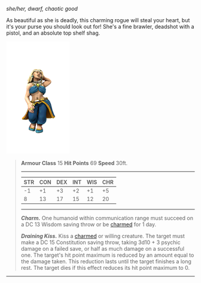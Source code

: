 *she/her, dwarf, chaotic good*

As beautiful as she is deadly, this charming rogue will steal your heart, but it's your purse you should look out for! She's a fine brawler, deadshot with a pistol, and an absolute top shelf shag.

![](../../_assets/people/kashar/AlysGoodlay.png)

> **Armour Class** 15
> **Hit Points** 69
> **Speed** 30ft.
>
> ---
>
> | STR  | CON  | DEX  | INT  | WIS  | CHR  |
> | ---- | ---- | ---- | ---- | ---- | ---- |
> | -1   | +1   | +3   | +2   | +1   | +5   |
> | 8    | 13   | 17   | 15   | 12   | 20   |
>
> ---
>
> ***Charm.*** One humanoid within communication range must succeed on a DC 13 Wisdom saving throw or be [charmed](https://www.dndbeyond.com/compendium/rules/basic-rules/appendix-a-conditions#Charmed) for 1 day.
>
> ***Draining Kiss.*** Kiss a [charmed](https://www.dndbeyond.com/compendium/rules/basic-rules/appendix-a-conditions#Charmed) or willing creature. The target must make a DC 15 Constitution saving throw, taking 3d10 + 3 psychic damage on a failed save, or half as much damage on a successful one. The target's hit point maximum is reduced by an amount equal to the damage taken. This reduction lasts until the target finishes a long rest. The target dies if this effect reduces its hit point maximum to 0.

---